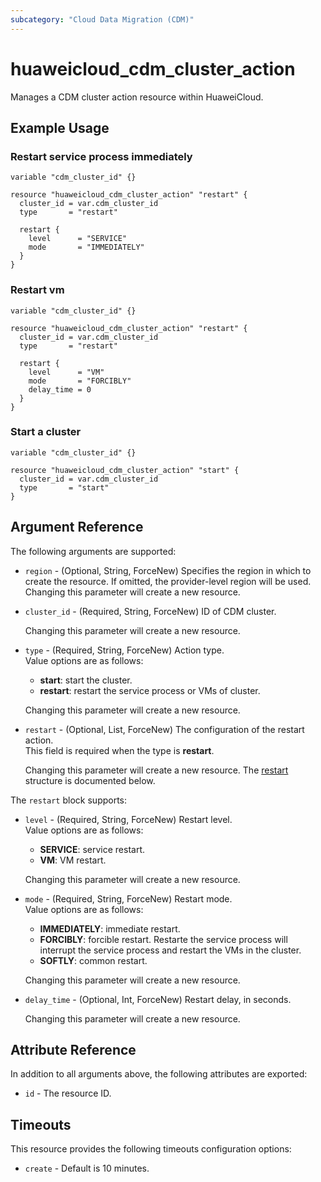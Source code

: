 ```yaml
---
subcategory: "Cloud Data Migration (CDM)"
---
```


# huaweicloud_cdm_cluster_action

Manages a CDM cluster action resource within HuaweiCloud.  

## Example Usage

### Restart service process immediately

```hcl
variable "cdm_cluster_id" {}

resource "huaweicloud_cdm_cluster_action" "restart" {
  cluster_id = var.cdm_cluster_id
  type       = "restart"

  restart {
    level      = "SERVICE"
    mode       = "IMMEDIATELY"
  }
}
```

### Restart vm

```hcl
variable "cdm_cluster_id" {}

resource "huaweicloud_cdm_cluster_action" "restart" {
  cluster_id = var.cdm_cluster_id
  type       = "restart"

  restart {
    level      = "VM"
    mode       = "FORCIBLY"
    delay_time = 0
  }
}
```

### Start a cluster

```hcl
variable "cdm_cluster_id" {}

resource "huaweicloud_cdm_cluster_action" "start" {
  cluster_id = var.cdm_cluster_id
  type       = "start"
}
```

## Argument Reference

The following arguments are supported:

* `region` - (Optional, String, ForceNew) Specifies the region in which to create the resource.
  If omitted, the provider-level region will be used. Changing this parameter will create a new resource.

* `cluster_id` - (Required, String, ForceNew) ID of CDM cluster.  

  Changing this parameter will create a new resource.

* `type` - (Required, String, ForceNew) Action type.  
  Value options are as follows:
    + **start**: start the cluster.
    + **restart**: restart the service process or VMs of cluster.

  Changing this parameter will create a new resource.

* `restart` - (Optional, List, ForceNew) The configuration of the restart action.  
  This field is required when the type is **restart**.

  Changing this parameter will create a new resource.
The [restart](#CdmClusterAction_Restart) structure is documented below.

<a name="CdmClusterAction_Restart"></a>
The `restart` block supports:

* `level` - (Required, String, ForceNew) Restart level.  
  Value options are as follows:
    + **SERVICE**: service restart.
    + **VM**: VM restart.

  Changing this parameter will create a new resource.

* `mode` - (Required, String, ForceNew) Restart mode.  
  Value options are as follows:
    + **IMMEDIATELY**: immediate restart.
    + **FORCIBLY**: forcible restart.
      Restarte the service process will interrupt the service process and restart the VMs in the cluster.
    + **SOFTLY**: common restart.

  Changing this parameter will create a new resource.

* `delay_time` - (Optional, Int, ForceNew) Restart delay, in seconds.

  Changing this parameter will create a new resource.

## Attribute Reference

In addition to all arguments above, the following attributes are exported:

* `id` - The resource ID.

## Timeouts

This resource provides the following timeouts configuration options:

* `create` - Default is 10 minutes.
